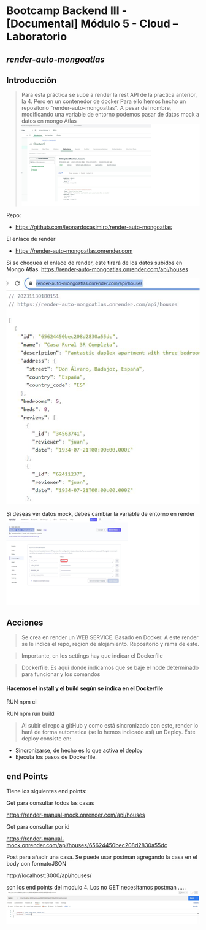 # Bootcamp Backend III - [Documental] Módulo 5 - Cloud – Laboratorio
## _render-auto-mongoatlas_
## Introducción

> Para esta práctica se sube a render la rest API de la practica anterior, la 4. Pero en un contenedor de docker
Para ello hemos hecho un repositorio "render-auto-mongoatlas". A pesar del nombre, modificando una variable de entorno podemos pasar de datos mock a datos en mongo Atlas
![Alt text](./img/mongoAtlas.jpg)

Repo:
- https://github.com/leonardocasimiro/render-auto-mongoatlas

El enlace de render 
- https://render-auto-mongoatlas.onrender.com

Si se chequea el enlace de render, este tirará de los datos subidos en Mongo Atlas.
https://render-auto-mongoatlas.onrender.com/api/houses

![Alt text](./img/render1.JPG)


Si deseas ver datos mock, debes cambiar la variable de entorno en render
![Alt text](./img/variables_entorno.jpg)

## Acciones

> Se crea en render un WEB SERVICE. Basado en Docker. A este render se le indica el repo, region de alojamiento. Repositorio y rama de este.

> Importante, en los settings hay que indicar el Dockerfile

> Dockerfile. Es aqui donde indicamos que se baje el node determinado para funcionar y los comandos 
#### Hacemos el install y el build según se indica en el Dockerfile
RUN npm ci

RUN npm run build

> Al subir el repo a gitHub y como está sincronizado con este, render lo hará de forma automatica (se lo hemos indicado así) un Deploy.
Este deploy consiste en:
- Sincronizarse, de hecho es lo que activa el deploy
- Ejecuta los pasos de Dockerfile.


## end Points
Tiene los siguientes end points:

Get para consultar todos las casas

https://render-manual-mock.onrender.com/api/houses

Get para consultar por id

https://render-manual-mock.onrender.com/api/houses/65624450bec208d2830a55dc

Post para añadir una casa. Se puede usar postman agregando la casa en el body con   formatoJSON

http://localhost:3000/api/houses/

son los end points del modulo 4. Los no GET necesitamos postman …..
![Alt text](./img/patch.JPG)

